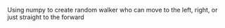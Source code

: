 Using numpy to create random walker who can move to the left, right, or just straight to the forward
